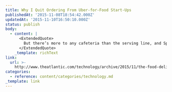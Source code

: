 ```yaml
---
title: Why I Quit Ordering From Uber-for-Food Start-Ups
publishedAt: '2015-11-08T18:54:42.000Z'
updatedAt: '2015-11-10T16:50:10.000Z'
status: publish
body:
  - content: |
      <ExtendedQuote>
        But there’s more to any cafeteria than the serving line, and Sprig’s app offers no photograph of that other part. This is the Amazon move: absolute obfuscation of labor and logistics behind a friendly buy button. The experience for a Sprig customer is super convenient, almost magical; the experience for a chef or courier…? We don’t know. We don’t get to know. We’re just here to press the button.
      </ExtendedQuote>
    _template: richText
link:
  url: >-
    http://www.theatlantic.com/technology/archive/2015/11/the-food-delivery-start-up-you-havent-heard-of/414540/
categories:
  - reference: content/categories/technology.md
_template: link
---
```



